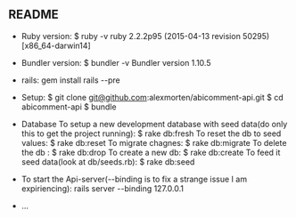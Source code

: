 ## README



* Ruby version:
$ ruby -v
ruby 2.2.2p95 (2015-04-13 revision 50295) [x86_64-darwin14]
* Bundler version:
$ bundler -v
Bundler version 1.10.5
* rails: gem install rails --pre

* Setup:
 $ git clone git@github.com:alexmorten/abicomment-api.git
 $ cd abicomment-api
 $ bundle
* Database
To setup a new development database with seed data(do only this to get the project running):
$ rake db:fresh
To reset the db to seed values:
$ rake db:reset
To migrate chagnes:
$ rake db:migrate
To delete the db :
$ rake db:drop
To create a new db:
$ rake db:create
To feed it seed data(look at db/seeds.rb):
$ rake db:seed
* To start the Api-server(--binding is to fix a strange issue I am expiriencing):
rails server --binding 127.0.0.1



* ...
